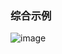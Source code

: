 ### 综合示例

![image](https://github.com/ButBueatiful/dotvim/raw/master/screenshots/vim-screenshot.jpg)